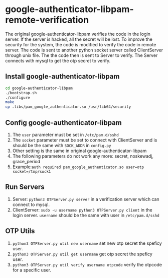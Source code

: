 # google-authenticator-libpam-remote-verification

The original google-authenticator-libpam verifies the code in the login server. If the server is hacked, all the secret will be lost. To improve the security for the system, the code is modified to verify the code in remote server. The code is sent to another python socket server called ClientServer through unix file. The the code then is sent to Server to verify. The Server connects with mysql to get the otp secret to verify.


## Install google-authenticator-libpam
```bash
cd google-authenticator-libpam
./bootstrap.sh
./configure
make
cp .libs/pam_google_authenticator.so /usr/lib64/security
```

## Config google-authenticator-libpam
1. The ``user`` parameter must be set in ``/etc/pam.d/sshd``
2. The ``socket`` parameter must be set to connect with ClientServer and is should be the same with ``SOCK_ADDR`` in ``config.py``
3. Other setting is the same in original google-authenticator-libpam
4. The following parameters do not work any more: secret, noskewadj, grace_period
5. Example:``auth required pam_google_authenticator.so user=otp socket=/tmp/sock1``

## Run Servers
1. Server: ``python3 OTPServer.py server`` in a verification server which can connect to mysql.
2. ClientServer: ``sudo -u username python3 OTPServer.py client`` in the login server. ``username`` should be the same with user in ``/etc/pam.d/sshd``

## OTP Utils
1. ``python3 OTPServer.py util new username`` set new otp secret the speficy user.
2. ``python3 OTPServer.py util get username`` get otp secret the speficy user.
1. ``python3 OTPServer.py util verify username otpcode`` verify the otpcode for a specific user.